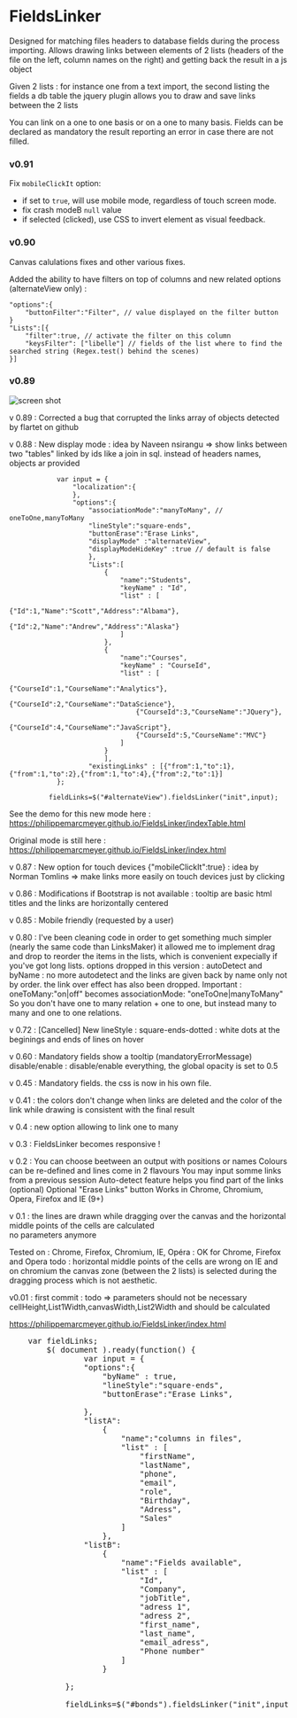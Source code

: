 # FieldsLinker

Designed for matching files headers to database fields during the process importing. 
Allows drawing links between elements of 2 lists (headers of the file on the left, column names on the right)
and getting back the result in a js object

Given 2 lists : for instance one from a text import, the second listing the fields a db table
the jquery plugin allows you to draw and save links between the 2 lists

You can link on a one to one basis or on a one to many basis. Fields can be declared as mandatory the result reporting an error in case there are not filled.

### v0.91

Fix `mobileClickIt` option:

- if set to `true`, will use mobile mode, regardless of touch screen mode.
- fix crash modeB `null` value
- if selected (clicked), use CSS to invert element as visual feedback.

### v0.90
Canvas calulations fixes and other various fixes.

Added the ability to have filters on top of columns and new related options (alternateView only) :
```
"options":{
	"buttonFilter":"Filter", // value displayed on the filter button
}
"Lists":[{
	"filter":true, // activate the filter on this column
	"keysFilter": ["libelle"] // fields of the list where to find the searched string (Regex.test() behind the scenes)
}]

```

### v0.89 

![screen shot](https://raw.githubusercontent.com/PhilippeMarcMeyer/FieldsLinker/master/filedLinker.jpg)

v 0.89 : Corrected a bug that corrupted the links array of objects detected by flartet on github

v 0.88 : New display mode : idea by Naveen nsirangu => show links between two "tables" linked by ids like a join in sql. instead of headers names, objects ar provided

```
			var input = {
			    "localization":{
 				},
			    "options":{
					"associationMode":"manyToMany", // oneToOne,manyToMany
					"lineStyle":"square-ends",
					"buttonErase":"Erase Links",
					"displayMode" :"alternateView",
					"displayModeHideKey" :true // default is false
					},
					"Lists":[
						{
							"name":"Students",
							"keyName" : "Id",
							"list" : [
							   {"Id":1,"Name":"Scott","Address":"Albama"},
							   {"Id":2,"Name":"Andrew","Address":"Alaska"}
							]
						},
						{
							"name":"Courses",
							"keyName" : "CourseId",
							"list" : [
								{"CourseId":1,"CourseName":"Analytics"},
								{"CourseId":2,"CourseName":"DataScience"},
								{"CourseId":3,"CourseName":"JQuery"},
								{"CourseId":4,"CourseName":"JavaScript"},
								{"CourseId":5,"CourseName":"MVC"}
							]
						}
						],
					"existingLinks" : [{"from":1,"to":1},{"from":1,"to":2},{"from":1,"to":4},{"from":2,"to":1}]
			};
			
		  fieldLinks=$("#alternateView").fieldsLinker("init",input);
```

See the demo for this new mode here : https://philippemarcmeyer.github.io/FieldsLinker/indexTable.html

Original mode is still here : https://philippemarcmeyer.github.io/FieldsLinker/index.html

v 0.87 : New option for touch devices {"mobileClickIt":true} : idea by Norman Tomlins => make links more easily on touch devices just by clicking 

v 0.86 : Modifications if Bootstrap is not available : tooltip are basic html titles and the links are horizontally centered

v 0.85 : Mobile friendly (requested by a user)

v 0.80 : I've been cleaning code in order to get something much simpler (nearly the same code than LinksMaker) it allowed me to implement drag and drop to reorder the items in the lists, which is convenient expecially if you've got long lists.
options dropped in this version : autoDetect and byName : no more autodetect and the links are given back by name only not by order.
the link over effect has also been dropped. Important : oneToMany:"on|off" becomes associationMode: "oneToOne|manyToMany"
So you don't have one to many relation + one to one, but instead many to many and one to one relations.

v 0.72 : [Cancelled] New lineStyle : square-ends-dotted : white dots at the beginings and ends of lines on hover

v 0.60 : 
Mandatory fields show a tooltip (mandatoryErrorMessage)
disable/enable : disable/enable everything, the global opacity is set to 0.5

v 0.45 : Mandatory fields. the css is now in his own file.

v 0.41 : the colors don't change when links are deleted and the color of the link while drawing is consistent with the final result

v 0.4 : new option allowing to link one to many

v 0.3 :
FieldsLinker becomes responsive !

v 0.2 :
You can choose beetween an output with positions or names
Colours can be re-defined and lines come in 2 flavours
You may input somme links from a previous session
Auto-detect feature helps you find part of the links (optional)
Optional "Erase Links" button
Works in Chrome, Chromium, Opera, Firefox and IE (9+)

v 0.1  : the lines are drawn while dragging over the canvas and the horizontal middle points of the cells are calculated	
no parameters anymore

Tested on : Chrome, Firefox, Chromium, IE, Opéra : OK for Chrome, Firefox and Opera
todo : horizontal middle points of the cells are wrong on IE 
and on chromium the canvas zone (between the 2 lists) is selected during the dragging process which is not aesthetic.

v0.01 : first commit : todo => parameters should not be necessary cellHeight,List1Width,canvasWidth,List2Width and should be calculated

https://philippemarcmeyer.github.io/FieldsLinker/index.html

<pre>
	var fieldLinks;
		$( document ).ready(function() {
				var input = {
			    "options":{
					"byName" : true,
					"lineStyle":"square-ends",
					"buttonErase":"Erase Links",
					
				},
				"listA":
					{
						"name":"columns in files",
						"list" : [
							"firstName",
							"lastName",
							"phone",
							"email",
							"role",
							"Birthday",
							"Adress",
							"Sales"
						]
					},
				"listB":
					{
						"name":"Fields available",
						"list" : [
							"Id",
							"Company",
							"jobTitle",
							"adress 1",	
							"adress 2",	
							"first_name",
							"last_name",
							"email_adress",
							"Phone number"
						]
					}

			};
			
		  	fieldLinks=$("#bonds").fieldsLinker("init",input);
</pre>
